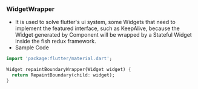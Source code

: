 ### WidgetWrapper

-   It is used to solve flutter's ui system, some Widgets that need to implement the featured interface, such as KeepAlive, because the Widget generated by Component will be wrapped by a Stateful Widget inside the fish redux framework.
-   Sample Code

```dart
import 'package:flutter/material.dart';

Widget repaintBoundaryWrapper(Widget widget) {
  return RepaintBoundary(child: widget);
}
```
